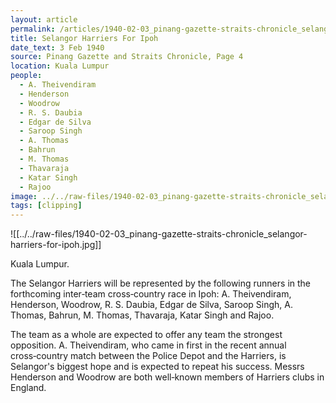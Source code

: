 ```yaml
---
layout: article
permalink: /articles/1940-02-03_pinang-gazette-straits-chronicle_selangor-harriers-for-ipoh/
title: Selangor Harriers For Ipoh
date_text: 3 Feb 1940
source: Pinang Gazette and Straits Chronicle, Page 4
location: Kuala Lumpur
people:
  - A. Theivendiram
  - Henderson
  - Woodrow
  - R. S. Daubia
  - Edgar de Silva
  - Saroop Singh
  - A. Thomas
  - Bahrun
  - M. Thomas
  - Thavaraja
  - Katar Singh
  - Rajoo
image: ../../raw-files/1940-02-03_pinang-gazette-straits-chronicle_selangor-harriers-for-ipoh.jpg
tags: [clipping]
---
```

![[../../raw-files/1940-02-03_pinang-gazette-straits-chronicle_selangor-harriers-for-ipoh.jpg]]

Kuala Lumpur.

The Selangor Harriers will be represented by the following runners in the forthcoming inter‑team cross‑country race in Ipoh: A. Theivendiram, Henderson, Woodrow, R. S. Daubia, Edgar de Silva, Saroop Singh, A. Thomas, Bahrun, M. Thomas, Thavaraja, Katar Singh and Rajoo.

The team as a whole are expected to offer any team the strongest opposition. A. Theivendiram, who came in first in the recent annual cross‑country match between the Police Depot and the Harriers, is Selangor's biggest hope and is expected to repeat his success. Messrs Henderson and Woodrow are both well‑known members of Harriers clubs in England.
